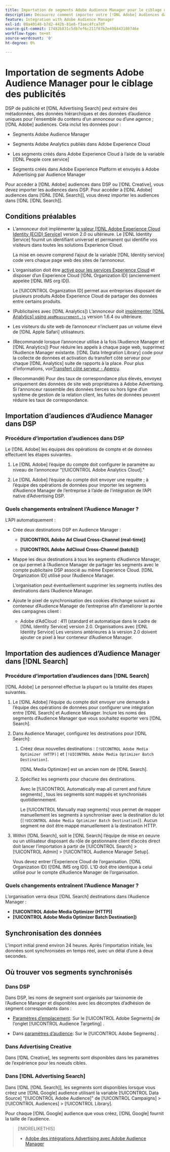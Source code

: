 ```yaml
---
title: Importation de segments Adobe Audience Manager pour le ciblage des publicités
description: Découvrez comment importer votre [!DNL Adobe] Audiences dans les DSP publicitaires et la recherche à l’aide de Adobe Audience Manager
feature: Integration with Adobe Audience Manager
exl-id: 08a40148-b7d2-442b-81e8-f3aec4fca7df
source-git-commit: 17482b831c5db7ef6c211f87b2e408443180746e
workflow-type: tm+mt
source-wordcount: '0'
ht-degree: 0%

---
```


# Importation de segments Adobe Audience Manager pour le ciblage des publicités

DSP de publicité et [!DNL Advertising Search] peut extraire des métadonnées, des données hiérarchiques et des données d’audience uniques pour l’ensemble du contenu d’un annonceur ou d’une agence ; [!DNL Adobe] audiences<!-- segments or audiences? Standardize terms per AAM's docs -->. Cela inclut les données pour :

* Segments Adobe Audience Manager

* Segments Adobe Analytics publiés dans Adobe Experience Cloud

* Les segments créés dans Adobe Experience Cloud à l’aide de la variable [!DNL People core service]

* Segments créés dans Adobe Experience Platform et envoyés à Adobe Advertising par Audience Manager

Pour accéder à [!DNL Adobe] audiences dans DSP ou [!DNL Creative], vous devez importer les audiences dans DSP. Pour accéder à [!DNL Adobe] audiences dans [!DNL [!DNL Search]], vous devez importer les audiences dans [!DNL [!DNL Search]].

## Conditions préalables

* L’annonceur doit implémenter [la valeur [!DNL Adobe Experience Cloud Identity (ECID) Service]](https://experienceleague.adobe.com/docs/id-service/using/intro/overview.html) version 2.0 ou ultérieure. Le [!DNL Identity Service] fournit un identifiant universel et permanent qui identifie vos visiteurs dans toutes les solutions Experience Cloud.

   La mise en oeuvre comprend l’ajout de la variable [!DNL Identity service] code vers chaque page web des sites de l’annonceur.

* L’organisation doit être [activé pour les services Experience Cloud](https://experienceleague.adobe.com/docs/core-services/interface/services/core-services.html) et disposer d’un Experience Cloud [!DNL Organization ID] (anciennement appelée [!DNL IMS org ID]).

   Le [!UICONTROL Organization ID] permet aux entreprises disposant de plusieurs produits Adobe Experience Cloud de partager des données entre certains produits.

* (Publicitaires avec [!DNL Analytics]) L’annonceur doit [implémenter [!DNL Analytics] using `appMeasurement.js`](https://experienceleague.adobe.com/docs/analytics/implementation/js/overview.html) version 1.6.4 ou ultérieure.

* Les visiteurs du site web de l’annonceur n’incluent pas un volume élevé de [!DNL Apple Safari] utilisateurs.

* (Recommandé lorsque l’annonceur utilise à la fois l’Audience Manager et [!DNL Analytics]) Pour réduire les appels à chaque page web, supprimez l’Audience Manager existante. [!DNL Data Integration Library] code pour la collecte de données et activation du transfert côté serveur pour chaque [!DNL Analytics] suite de rapports à la place. Pour plus d’informations, voir[Transfert côté serveur - Aperçu](https://experienceleague.adobe.com/docs/analytics/admin/admin-tools/server-side-forwarding/ssf.html).

* (Recommandé) Pour des taux de correspondance plus élevés, envoyez uniquement des données de site web propriétaires à Adobe Advertising. Si l’annonceur rassemble des données tierces ou hors ligne d’un système de gestion de la relation client, les fuites de données peuvent réduire les taux de correspondance.

## Importation d’audiences d’Audience Manager dans DSP

### Procédure d’importation d’audiences dans DSP

Le [!DNL Adobe] les équipes des opérations de compte et de données effectuent les étapes suivantes.

1. Le [!DNL Adobe] l’équipe du compte doit configurer le paramètre au niveau de l’annonceur &quot;[!UICONTROL Adobe Analytics Cloud].&quot;

1. Le [!DNL Adobe] l’équipe du compte doit envoyer une requête ;<!-- Submit a request as a JIRA task? --> à l’équipe des opérations de données<!-- implementation team? --> pour importer les segments d’Audience Manager de l’entreprise à l’aide de l’intégration de l’API native d’Advertising DSP.

### Quels changements entraînent l’Audience Manager ?

L’API automatiquement :

* Crée deux destinations DSP en Audience Manager :

   * **[!UICONTROL Adobe Ad Cloud Cross-Channel (real-time)]**

   * **[!UICONTROL Adobe AdCloud Cross-Channel (batch)])**

* Mappe les deux destinations à tous les segments d’Audience Manager, ce qui permet à l’Audience Manager de partager les segments avec le compte publicitaire DSP associé au même Experience Cloud. [!DNL Organization ID] utilisé pour l’Audience Manager. <!-- Verify -->

   L’organisation peut éventuellement supprimer les segments inutiles des destinations dans l’Audience Manager.

* Ajoute le pixel de synchronisation des cookies d’échange suivant au conteneur d’Audience Manager de l’entreprise afin d’améliorer la portée des campagnes client :

   * Adobe d’AdCloud : 411 (standard et automatique dans le cadre de [!DNL Identity Service] version 2.0. Organisations avec [!DNL Identity Service] Les versions antérieures à la version 2.0 doivent ajouter ce pixel à leur conteneur d’Audience Manager.

## Importation des audiences d’Audience Manager dans [!DNL Search]

### Procédure d’importation d’audiences dans [!DNL Search]

[!DNL Adobe] Le personnel effectue la plupart ou la totalité des étapes suivantes.

1. Le [!DNL Adobe] l’équipe du compte doit envoyer une demande à l’équipe des opérations de données pour configurer une intégration entre [!DNL Search] et Audience Manager. Inclure les noms des segments d’Audience Manager que vous souhaitez exporter vers [!DNL Search].

1. Dans Audience Manager, configurez les destinations pour [!DNL Search]:

   1. Créez deux nouvelles destinations : `[!UICONTROL Adobe Media Optimizer (HTTP)]` et `[!UICONTROL Adobe Media Optimizer Batch Destination]`.

      [!DNL Media Optimizer] est un ancien nom de [!DNL Search].

   1. Spécifiez les segments pour chacune des destinations.

      Avec le [!UICONTROL Automatically map all current and future segments] , tous les segments sont mappés et synchronisés quotidiennement.

      Le [!UICONTROL Manually map segments] vous permet de mapper manuellement les segments à synchroniser avec la destination du lot (`[!UICONTROL Adobe Media Optimizer Batch Destination]`). Aucun segment ne doit être mappé manuellement à la destination HTTP.

1. Within [!DNL Search], soit le [!DNL Search] l’équipe de mise en oeuvre ou un utilisateur disposant du rôle de gestionnaire client d’accès direct doit lancer l’importation à partir de [!UICONTROL Search] > [!UICONTROL Admin] > [!UICONTROL Audience Manager Setup].

   Vous devez entrer l’Experience Cloud de l’organisation. [!DNL Organization ID] ([!DNL IMS org ID]). L’ID doit être identique à celui utilisé pour le compte d’Audience Manager de l’organisation.

### Quels changements entraînent l’Audience Manager ?

L’organisation verra deux [!DNL Search] destinations dans l’Audience Manager :

* **[!UICONTROL Adobe Media Optimizer (HTTP)]**
* **[!UICONTROL Adobe Media Optimizer Batch Destination])**

## Synchronisation des données

L&#39;import initial prend environ 24 heures. Après l’importation initiale, les données sont synchronisées en temps réel, avec un délai d’une à deux secondes.

<!--
### How DSP Syncs the Data

DSP syncs the data automatically using the [!DNL Adobe Experience Cloud Identity (ECID) Service]. During synchronization, the [!DNL ECID Service] calls Adobe Advertising at [!DNL cm.eversttech.net]. Because Adobe Advertising is a trusted domain, ID syncs take place from parent pages rather than within the destination publishing iframes, as they do with most third-party activation partners. Audience Manager identifies unique users by device IDs, using the [Audience Manager [!DNL Unique User ID (AAM UUID)]](https://experienceleague.adobe.com/docs/audience-manager/user-guide/reference/ids-in-aam.html#global-device-ids), also called the [!DNL Device ID].
 
![Synchronization of [!DNL Adobe] audiences in DSP](/help/integrations/assets/audience-manager-sync.png)

### How Search Syncs the Data
-->

<!-- 
Segment membership data is sent only after one of the following events occurs:

* (Advertisers with DSP):

  * The segment is targeted in an Adobe Advertising display ad.

  * The segment is added to the [!DNL Adobe AdCloud Cross-Channel] batch and real-time destinations within the Audience Manager user interface.

* (Advertisers with [!DNL Search]):

  * The segment is targeted in an Adobe Advertising search ad.

  * The segment is added to the [!DNL Adobe Media Optimizer] batch and HTTP destinations within the Audience Manager user interface.
 -->
<!-- Is membership data/whatever available in Creative? If so, does it show the same as DSP? -->

## Où trouver vos segments synchronisés

### Dans DSP

Dans DSP, les noms de segment sont organisés par taxonomie de l’Audience Manager et disponibles avec les décomptes d’adhésion de segment correspondants dans :

* [Paramètres d’emplacement](/help/dsp/campaign-management/placements/placement-settings.md#audience-targeting): Sur le [!UICONTROL Adobe Segments] de l’onglet [!UICONTROL Audience Targeting] .

* Dans [paramètres d’audience](/help/dsp/audiences/audience-settings.md): Sur le [!UICONTROL Adobe Segments] .

### Dans Advertising Creative

Dans [!DNL Creative], les segments sont disponibles dans les paramètres de l’expérience pour les noeuds cibles.

### Dans [!DNL Advertising Search]

Dans [!DNL [!DNL Search]], les segments sont disponibles lorsque vous créez une [!DNL Google] audience utilisant la variable [!UICONTROL Data Source] &quot;[!UICONTROL Adobe Audience]&quot; de [!UICONTROL Campaigns] > [!UICONTROL Audiences] > [!UICONTROL Library].

Pour chaque [!DNL Google] audience que vous créez, [!DNL Google] fournit la taille de l’audience.

>[!MORELIKETHIS]
>
>* [Adobe des intégrations Advertising avec Adobe Audience Manager](/help/integrations/audience-manager/overview.md)

